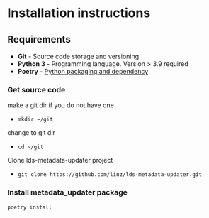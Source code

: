 # Installation instructions

## Requirements
* **Git**   - Source code storage and versioning
* **Python 3** - Programming language. Version > 3.9 required
* **Poetry** - [Python packaging and dependency](https://python-poetry.org/)


### Get source code

make a git dir if you do not have one

*  `mkdir ~/git`

change to git dir

*  `cd ~/git`

Clone lds-metadata-updater project
*  `git clone https://github.com/linz/lds-metadata-updater.git`

### Install metadata_updater package

`poetry install`